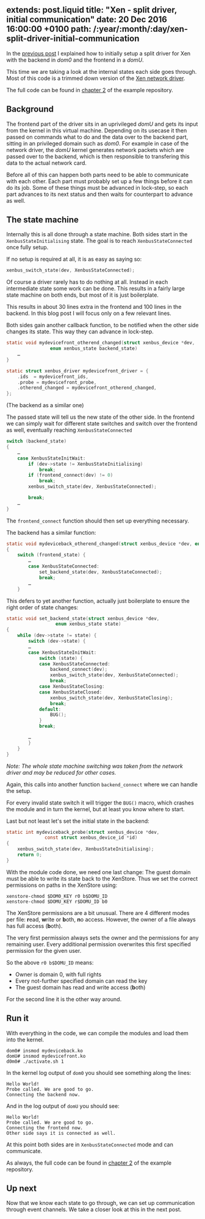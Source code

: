 extends: post.liquid
title: "Xen - split driver, initial communication"
date: 20 Dec 2016 16:00:00 +0100
path: /:year/:month/:day/xen-split-driver-initial-communication
---

In the [previous post](/2016/12/02/xen-a-backend-frontend-driver-example/) I explained how to initially setup a split driver
for Xen with the backend in *dom0* and the frontend in a *domU*.

This time we are taking a look at the internal states each side goes through.
Most of this code is a trimmed down version of the [Xen network driver](https://github.com/torvalds/linux/blob/bc3913a5378cd0ddefd1dfec6917cc12eb23a946/drivers/net/xen-netfront.c#L2024-L2060).

The full code can be found in [chapter 2](https://github.com/badboy/xen-split-driver-example/tree/master/chapter02) of the example repository.

## Background

The frontend part of the driver sits in an uprivileged *domU* and gets its input from the kernel in this virtual machine.
Depending on its usecase it then passed on commands what to do and the data over to the backend part,
sitting in an privileged domain such as *dom0*.
For example in case of the network driver, the *domU* kernel generates network packets
which are passed over to the backend,
which is then responsible to transfering this data to the actual network card.

Before all of this can happen both parts need to be able to communicate with each other.
Each part must probably set up a few things before it can do its job.
Some of these things must be advanced in lock-step, so each part advances to its next status
and then waits for counterpart to advance as well.

## The state machine

Internally this is all done through a state machine.
Both sides start in the `XenbusStateInitialising` state.
The goal is to reach `XenbusStateConnected` once fully setup.

If no setup is required at all, it is as easy as saying so:

~~~c
xenbus_switch_state(dev, XenbusStateConnected);
~~~

Of course a driver rarely has to do nothing at all.
Instead in each intermediate state some work can be done.
This results in a fairly large state machine on both ends, but most of it is just boilerplate.

This results in about 30 lines extra in the frontend and 100 lines in the backend.
In this blog post I will focus only on a few relevant lines.

Both sides gain another callback function, to be notified when the other side changes its state.
This way they can advance in lock-step.

~~~c
static void mydevicefront_otherend_changed(struct xenbus_device *dev,
			    enum xenbus_state backend_state)
	…
}

static struct xenbus_driver mydevicefront_driver = {
	.ids  = mydevicefront_ids,
	.probe = mydevicefront_probe,
	.otherend_changed = mydevicefront_otherend_changed,
};
~~~

(The backend as a similar one)

The passed state will tell us the new state of the other side.
In the frontend we can simply wait for different state switches and switch over the frontend as well,
eventually reaching `XenbusStateConnected`

~~~c
switch (backend_state)
{
	…
	case XenbusStateInitWait:
		if (dev->state != XenbusStateInitialising)
			break;
		if (frontend_connect(dev) != 0)
			break;
		xenbus_switch_state(dev, XenbusStateConnected);

		break;
	…
}
~~~

The `frontend_connect` function should then set up everything necessary.

The backend has a similar function:

~~~c
static void mydeviceback_otherend_changed(struct xenbus_device *dev, enum xenbus_state frontend_state)
{
	switch (frontend_state) {
		…
		case XenbusStateConnected:
			set_backend_state(dev, XenbusStateConnected);
			break;
		…
	}
~~~

This defers to yet another function, actually just boilerplate to ensure the right order of state changes:


~~~c
static void set_backend_state(struct xenbus_device *dev,
			      enum xenbus_state state)
{
	while (dev->state != state) {
		switch (dev->state) {
		…
		case XenbusStateInitWait:
			switch (state) {
			case XenbusStateConnected:
				backend_connect(dev);
				xenbus_switch_state(dev, XenbusStateConnected);
				break;
			case XenbusStateClosing:
			case XenbusStateClosed:
				xenbus_switch_state(dev, XenbusStateClosing);
				break;
			default:
				BUG();
			}
			break;

		…
		}
	}
}
~~~

*Note: The whole state machine switching was taken from the network driver and may be reduced for other cases.*

Again, this calls into another function `backend_connect` where we can handle the setup.

For every invalid state switch it will trigger the `BUG()` macro, which crashes the module and in turn the kernel,
but at least you know where to start.

Last but not least let's set the initial state in the backend:

~~~c
static int mydeviceback_probe(struct xenbus_device *dev,
              const struct xenbus_device_id *id)
{
	xenbus_switch_state(dev, XenbusStateInitialising);
	return 0;
}

~~~

With the module code done, we need one last change: The guest domain must be able to write its state back to the XenStore.
Thus we set the correct permissions on paths in the XenStore using:

~~~
xenstore-chmod $DOM0_KEY r0 b$DOMU_ID
xenstore-chmod $DOMU_KEY r$DOMU_ID b0
~~~

The XenStore permissions are a bit unusual.
There are 4 different modes per file: **r**ead, **w**rite or **b**oth, **n**o access.
However, the owner of a file always has full access (**b**oth).

The very first permission always sets the owner and the permissions for any remaining user.
Every additional permission overwrites this first specified permission for the given user.

So the above `r0 b$DOMU_ID` means:

* Owner is domain 0, with full rights
* Every not-further specified domain can read the key
* The guest domain has read and write access (**b**oth)

For the second line it is the other way around.

## Run it

With everything in the code, we can compile the modules and load them into the kernel.

~~~
dom0# insmod mydeviceback.ko
domU# insmod mydevicefront.ko
d0m0# ./activate.sh 1
~~~

In the kernel log output of `dom0` you should see something along the lines:

~~~
Hello World!
Probe called. We are good to go.
Connecting the backend now.
~~~

And in the log output of `domU` you should see:

~~~
Hello World!
Probe called. We are good to go.
Connecting the frontend now.
Other side says it is connected as well.
~~~

At this point both sides are in `XenbusStateConnected` mode and can communicate.

As always, the full code can be found in
[chapter 2](https://github.com/badboy/xen-split-driver-example/tree/master/chapter02) of the example repository.

## Up next

Now that we know each state to go through,
we can set up communication through event channels.
We take a closer look at this in the next post.

